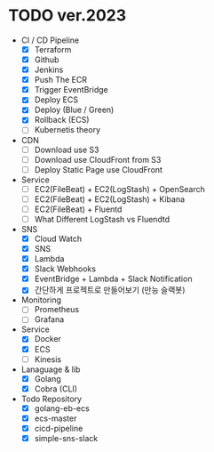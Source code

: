 # TODO ver.2023

- CI / CD Pipeline
  - [x] Terraform
  - [x] Github 
  - [x] Jenkins
  - [x] Push The ECR
  - [x] Trigger EventBridge
  - [x] Deploy ECS
  - [x] Deploy (Blue / Green)
  - [x] Rollback (ECS)
  - [ ] Kubernetis theory
 
- CDN
  - [ ] Download use S3
  - [ ] Download use CloudFront from S3
  - [ ] Deploy Static Page use CloudFront
 
- Service
  - [ ] EC2(FileBeat) + EC2(LogStash) + OpenSearch
  - [ ] EC2(FileBeat) + EC2(LogStash) + Kibana
  - [ ] EC2(FileBeat) + Fluentd
  - [ ] What Different LogStash vs Fluendtd

- SNS
  - [x] Cloud Watch
  - [x] SNS
  - [x] Lambda
  - [x] Slack Webhooks
  - [x] EventBridge + Lambda + Slack Notification 
  - [x] 간단하게 프로젝트로 만들어보기 (만능 슬랙봇)

- Monitoring
  - [ ] Prometheus
  - [ ] Grafana

- Service
  - [x] Docker
  - [x] ECS
  - [ ] Kinesis
 
- Lanaguage & lib
  - [x] Golang
  - [x] Cobra (CLI)

- Todo Repository
  - [x] golang-eb-ecs
  - [x] ecs-master
  - [x] cicd-pipeline
  - [x] simple-sns-slack
